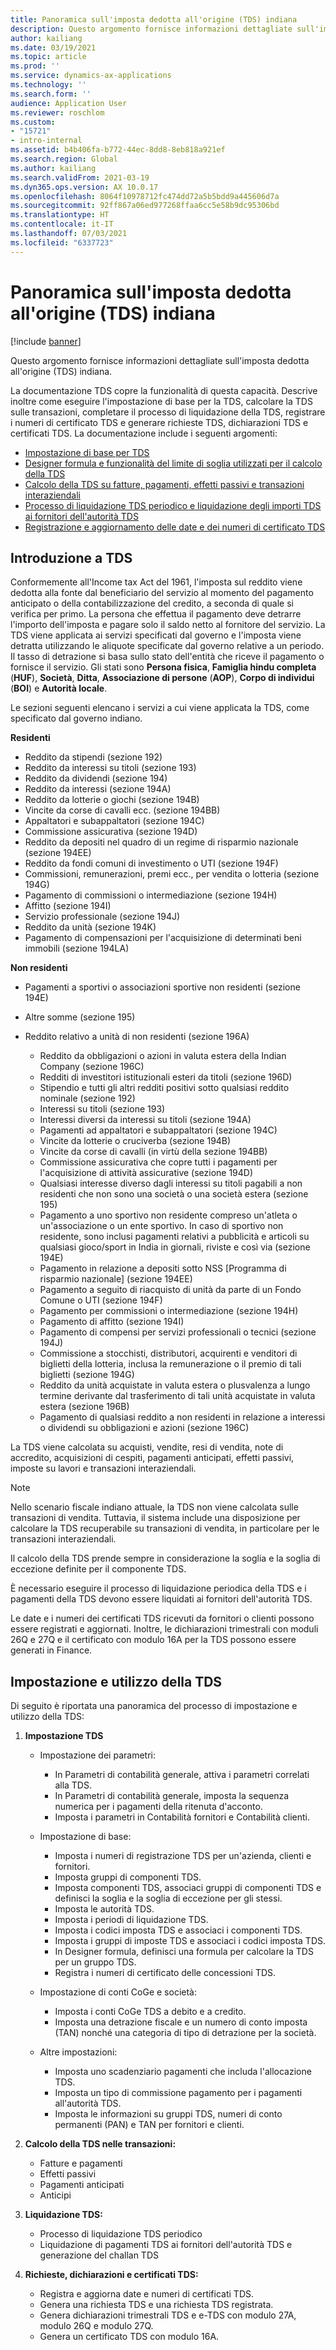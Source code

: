 ```yaml
---
title: Panoramica sull'imposta dedotta all'origine (TDS) indiana
description: Questo argomento fornisce informazioni dettagliate sull'imposta dedotta all'origine (TDS) indiana. La documentazione TDS copre la funzionalità di questa capacità.
author: kailiang
ms.date: 03/19/2021
ms.topic: article
ms.prod: ''
ms.service: dynamics-ax-applications
ms.technology: ''
ms.search.form: ''
audience: Application User
ms.reviewer: roschlom
ms.custom:
- "15721"
- intro-internal
ms.assetid: b4b406fa-b772-44ec-8dd8-8eb818a921ef
ms.search.region: Global
ms.author: kailiang
ms.search.validFrom: 2021-03-19
ms.dyn365.ops.version: AX 10.0.17
ms.openlocfilehash: 8064f10978712fc474dd72a5b5bdd9a445606d7a
ms.sourcegitcommit: 92ff867a06ed977268ffaa6cc5e58b9dc95306bd
ms.translationtype: HT
ms.contentlocale: it-IT
ms.lasthandoff: 07/03/2021
ms.locfileid: "6337723"
---
```

# <a name="indian-tax-deducted-at-source-tds-overview"></a>Panoramica sull'imposta dedotta all'origine (TDS) indiana

[!include [banner](../includes/banner.md)]

Questo argomento fornisce informazioni dettagliate sull'imposta dedotta all'origine (TDS) indiana.

La documentazione TDS copre la funzionalità di questa capacità. Descrive inoltre come eseguire l'impostazione di base per la TDS, calcolare la TDS sulle transazioni, completare il processo di liquidazione della TDS, registrare i numeri di certificato TDS e generare richieste TDS, dichiarazioni TDS e certificati TDS. La documentazione include i seguenti argomenti:

- [Impostazione di base per TDS](apac-ind-TDS-TDS-ledger-accounts-setup.md)
- [Designer formula e funzionalità del limite di soglia utilizzati per il calcolo della TDS](apac-ind-TDS-Formula-designer.md)
- [Calcolo della TDS su fatture, pagamenti, effetti passivi e transazioni interaziendali](apac-ind-TDS-Calculate-TDS-on-invoices-using-journals.md)
- [Processo di liquidazione TDS periodico e liquidazione degli importi TDS ai fornitori dell'autorità TDS](apac-ind-TDS-Run-the-periodic-TDS-settlement-process.md)
- [Registrazione e aggiornamento delle date e dei numeri di certificato TDS](apac-ind-TDS-Record-TDS-concession-certificate-numbers.md)

## <a name="introduction-to-tds"></a>Introduzione a TDS

Conformemente all'Income tax Act del 1961, l'imposta sul reddito viene dedotta alla fonte dal beneficiario del servizio al momento del pagamento anticipato o della contabilizzazione del credito, a seconda di quale si verifica per primo. La persona che effettua il pagamento deve detrarre l'importo dell'imposta e pagare solo il saldo netto al fornitore del servizio. La TDS viene applicata ai servizi specificati dal governo e l'imposta viene detratta utilizzando le aliquote specificate dal governo relative a un periodo. Il tasso di detrazione si basa sullo stato dell'entità che riceve il pagamento o fornisce il servizio. Gli stati sono **Persona fisica**, **Famiglia hindu completa** (**HUF**), **Società**, **Ditta**, **Associazione di persone** (**AOP**), **Corpo di individui** (**BOI**) e **Autorità locale**.

Le sezioni seguenti elencano i servizi a cui viene applicata la TDS, come specificato dal governo indiano.

**Residenti**

- Reddito da stipendi (sezione 192)
- Reddito da interessi su titoli (sezione 193)
- Reddito da dividendi (sezione 194)
- Reddito da interessi (sezione 194A)
- Reddito da lotterie o giochi (sezione 194B)
- Vincite da corse di cavalli ecc. (sezione 194BB)
- Appaltatori e subappaltatori (sezione 194C)
- Commissione assicurativa (sezione 194D)
- Reddito da depositi nel quadro di un regime di risparmio nazionale (sezione 194EE)
- Reddito da fondi comuni di investimento o UTI (sezione 194F)
- Commissioni, remunerazioni, premi ecc., per vendita o lotteria (sezione 194G)
- Pagamento di commissioni o intermediazione (sezione 194H)
- Affitto (sezione 194I)
- Servizio professionale (sezione 194J)
- Reddito da unità (sezione 194K)
- Pagamento di compensazioni per l'acquisizione di determinati beni immobili (sezione 194LA)

**Non residenti**

- Pagamenti a sportivi o associazioni sportive non residenti (sezione 194E)
- Altre somme (sezione 195)
- Reddito relativo a unità di non residenti (sezione 196A)

    - Reddito da obbligazioni o azioni in valuta estera della Indian Company (sezione 196C)
    - Redditi di investitori istituzionali esteri da titoli (sezione 196D)
    - Stipendio e tutti gli altri redditi positivi sotto qualsiasi reddito nominale (sezione 192)
    - Interessi su titoli (sezione 193)
    - Interessi diversi da interessi su titoli (sezione 194A)
    - Pagamenti ad appaltatori e subappaltatori (sezione 194C)
    - Vincite da lotterie o cruciverba (sezione 194B)
    - Vincite da corse di cavalli (in virtù della sezione 194BB)
    - Commissione assicurativa che copre tutti i pagamenti per l'acquisizione di attività assicurative (sezione 194D)
    - Qualsiasi interesse diverso dagli interessi su titoli pagabili a non residenti che non sono una società o una società estera (sezione 195)
    - Pagamento a uno sportivo non residente compreso un'atleta o un'associazione o un ente sportivo. In caso di sportivo non residente, sono inclusi pagamenti relativi a pubblicità e articoli su qualsiasi gioco/sport in India in giornali, riviste e così via (sezione 194E)
    - Pagamento in relazione a depositi sotto NSS \[Programma di risparmio nazionale\] (sezione 194EE)
    - Pagamento a seguito di riacquisto di unità da parte di un Fondo Comune o UTI (sezione 194F)
    - Pagamento per commissioni o intermediazione (sezione 194H)
    - Pagamento di affitto (sezione 194I)
    - Pagamento di compensi per servizi professionali o tecnici (sezione 194J)
    - Commissione a stocchisti, distributori, acquirenti e venditori di biglietti della lotteria, inclusa la remunerazione o il premio di tali biglietti (sezione 194G)
    - Reddito da unità acquistate in valuta estera o plusvalenza a lungo termine derivante dal trasferimento di tali unità acquistate in valuta estera (sezione 196B)
    - Pagamento di qualsiasi reddito a non residenti in relazione a interessi o dividendi su obbligazioni e azioni (sezione 196C)

La TDS viene calcolata su acquisti, vendite, resi di vendita, note di accredito, acquisizioni di cespiti, pagamenti anticipati, effetti passivi, imposte su lavori e transazioni interaziendali.

> [!NOTE]
> Nello scenario fiscale indiano attuale, la TDS non viene calcolata sulle transazioni di vendita. Tuttavia, il sistema include una disposizione per calcolare la TDS recuperabile su transazioni di vendita, in particolare per le transazioni interaziendali.

Il calcolo della TDS prende sempre in considerazione la soglia e la soglia di eccezione definite per il componente TDS.

È necessario eseguire il processo di liquidazione periodica della TDS e i pagamenti della TDS devono essere liquidati ai fornitori dell'autorità TDS.

Le date e i numeri dei certificati TDS ricevuti da fornitori o clienti possono essere registrati e aggiornati. Inoltre, le dichiarazioni trimestrali con moduli 26Q e 27Q e il certificato con modulo 16A per la TDS possono essere generati in Finance.

## <a name="setting-up-and-working-with-tds"></a>Impostazione e utilizzo della TDS

Di seguito è riportata una panoramica del processo di impostazione e utilizzo della TDS:

1. **Impostazione TDS**

    - Impostazione dei parametri:

        - In Parametri di contabilità generale, attiva i parametri correlati alla TDS.
        - In Parametri di contabilità generale, imposta la sequenza numerica per i pagamenti della ritenuta d'acconto.
        - Imposta i parametri in Contabilità fornitori e Contabilità clienti.

    - Impostazione di base:

        - Imposta i numeri di registrazione TDS per un'azienda, clienti e fornitori.
        - Imposta gruppi di componenti TDS.
        - Imposta componenti TDS, associaci gruppi di componenti TDS e definisci la soglia e la soglia di eccezione per gli stessi.
        - Imposta le autorità TDS.
        - Imposta i periodi di liquidazione TDS.
        - Imposta i codici imposta TDS e associaci i componenti TDS.
        - Imposta i gruppi di imposte TDS e associaci i codici imposta TDS.
        - In Designer formula, definisci una formula per calcolare la TDS per un gruppo TDS.
        - Registra i numeri di certificato delle concessioni TDS.

    - Impostazione di conti CoGe e società:

        - Imposta i conti CoGe TDS a debito e a credito.
        - Imposta una detrazione fiscale e un numero di conto imposta (TAN) nonché una categoria di tipo di detrazione per la società.

    - Altre impostazioni:

        - Imposta uno scadenziario pagamenti che includa l'allocazione TDS.
        - Imposta un tipo di commissione pagamento per i pagamenti all'autorità TDS.
        - Imposta le informazioni su gruppi TDS, numeri di conto permanenti (PAN) e TAN per fornitori e clienti.

2. **Calcolo della TDS nelle transazioni:**

    - Fatture e pagamenti
    - Effetti passivi
    - Pagamenti anticipati
    - Anticipi

3. **Liquidazione TDS:**

    - Processo di liquidazione TDS periodico
    - Liquidazione di pagamenti TDS ai fornitori dell'autorità TDS e generazione del challan TDS

4. **Richieste, dichiarazioni e certificati TDS:**

    - Registra e aggiorna date e numeri di certificati TDS.
    - Genera una richiesta TDS e una richiesta TDS registrata.
    - Genera dichiarazioni trimestrali TDS e e-TDS con modulo 27A, modulo 26Q e modulo 27Q.
    - Genera un certificato TDS con modulo 16A.
